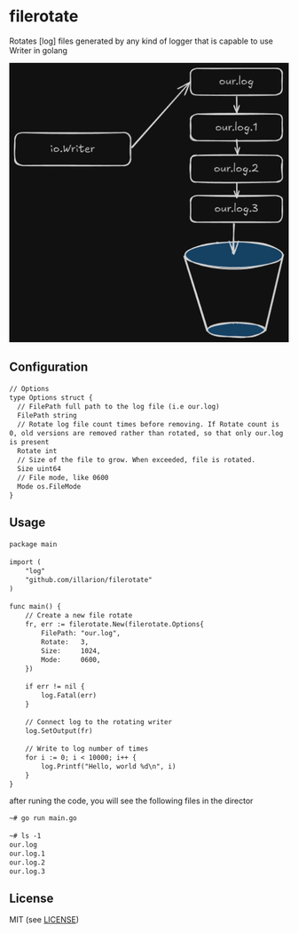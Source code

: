 # filerotate

Rotates [log] files generated by any kind of logger that is capable to use Writer in golang

![flow](flow.png "Flow")

## Configuration
```golang
// Options
type Options struct {
  // FilePath full path to the log file (i.e our.log)
  FilePath string
  // Rotate log file count times before removing. If Rotate count is 0, old versions are removed rather than rotated, so that only our.log is present
  Rotate int
  // Size of the file to grow. When exceeded, file is rotated.
  Size uint64
  // File mode, like 0600
  Mode os.FileMode
}
```

## Usage

```golang
package main

import (
	"log"
	"github.com/illarion/filerotate"
)

func main() {
    // Create a new file rotate
    fr, err := filerotate.New(filerotate.Options{
        FilePath: "our.log",
        Rotate:   3,
        Size:     1024,
        Mode:     0600,
    })
    
    if err != nil {
        log.Fatal(err)
    }
   
    // Connect log to the rotating writer
    log.SetOutput(fr)

    // Write to log number of times
    for i := 0; i < 10000; i++ {
        log.Printf("Hello, world %d\n", i)
    }
}
```

after runing the code, you will see the following files in the director

```log
~# go run main.go

~# ls -1
our.log
our.log.1
our.log.2
our.log.3
```

## License
MIT (see [LICENSE](LICENSE))